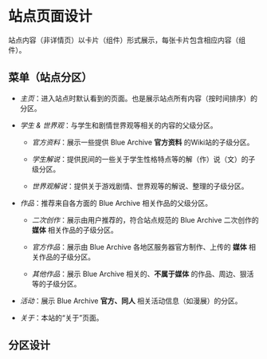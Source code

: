# 站点页面设计

站点内容（非详情页）以卡片（组件）形式展示，每张卡片包含相应内容（组件）。

## 菜单（站点分区）

- *主页*：进入站点时默认看到的页面。也是展示站点所有内容（按时间排序）的分区。

- *学生 & 世界观*：与学生和剧情世界观等相关的内容的父级分区。

    - *官方资料*：展示一些提供 Blue Archive **官方资料** 的Wiki站的子级分区。

    - *学生解说*：提供民间的一些关于学生性格特点等的解（作）说（文）的子级分区。

    - *世界观解说*：提供关于游戏剧情、世界观等的解说、整理的子级分区。

- *作品*：推荐来自各方面的 Blue Archive 相关作品的父级分区。

    - *二次创作*：展示由用户推荐的，符合站点规范的 Blue Archive 二次创作的 **媒体** 相关作品的子级分区。

    - *官方作品*：展示由 Blue Archive 各地区服务器官方制作、上传的 **媒体** 相关作品的子级分区。

    - *其他作品*：展示 Blue Archive 相关的、**不属于媒体** 的作品、周边、狠活等的子级分区。

- *活动*：展示 Blue Archive **官方、同人** 相关活动信息（如漫展）的分区。

- *关于*：本站的“关于”页面。

## 分区设计

